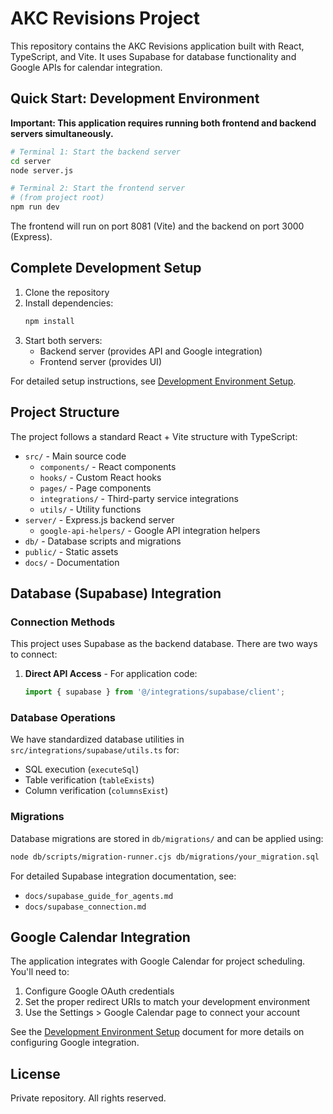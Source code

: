 # AKC Revisions Project

This repository contains the AKC Revisions application built with React, TypeScript, and Vite. It uses Supabase for database functionality and Google APIs for calendar integration.

## Quick Start: Development Environment

**Important: This application requires running both frontend and backend servers simultaneously.**

```bash
# Terminal 1: Start the backend server
cd server
node server.js

# Terminal 2: Start the frontend server
# (from project root)
npm run dev
```

The frontend will run on port 8081 (Vite) and the backend on port 3000 (Express).

## Complete Development Setup

1. Clone the repository
2. Install dependencies:
   ```bash
   npm install
   ```
3. Start both servers:
   - Backend server (provides API and Google integration)
   - Frontend server (provides UI)

For detailed setup instructions, see [Development Environment Setup](./docs/development_setup.md).

## Project Structure

The project follows a standard React + Vite structure with TypeScript:

- `src/` - Main source code
  - `components/` - React components
  - `hooks/` - Custom React hooks
  - `pages/` - Page components
  - `integrations/` - Third-party service integrations
  - `utils/` - Utility functions
- `server/` - Express.js backend server
  - `google-api-helpers/` - Google API integration helpers
- `db/` - Database scripts and migrations
- `public/` - Static assets
- `docs/` - Documentation

## Database (Supabase) Integration

### Connection Methods

This project uses Supabase as the backend database. There are two ways to connect:

1. **Direct API Access** - For application code:
   ```typescript
   import { supabase } from '@/integrations/supabase/client';
   ```

### Database Operations

We have standardized database utilities in `src/integrations/supabase/utils.ts` for:

- SQL execution (`executeSql`)
- Table verification (`tableExists`)
- Column verification (`columnsExist`)

### Migrations

Database migrations are stored in `db/migrations/` and can be applied using:

```bash
node db/scripts/migration-runner.cjs db/migrations/your_migration.sql
```

For detailed Supabase integration documentation, see:

- `docs/supabase_guide_for_agents.md`
- `docs/supabase_connection.md`

## Google Calendar Integration

The application integrates with Google Calendar for project scheduling. You'll need to:

1. Configure Google OAuth credentials
2. Set the proper redirect URIs to match your development environment
3. Use the Settings > Google Calendar page to connect your account

See the [Development Environment Setup](./docs/development_setup.md) document for more details on configuring Google integration.

## License

Private repository. All rights reserved.
